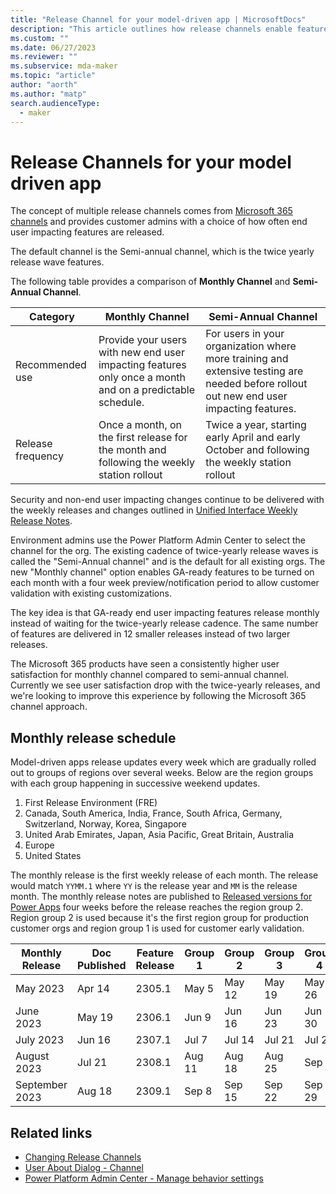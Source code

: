 ```yaml
---
title: "Release Channel for your model-driven app | MicrosoftDocs" 
description: "This article outlines how release channels enable features within a model driven app."
ms.custom: ""
ms.date: 06/27/2023
ms.reviewer: ""
ms.subservice: mda-maker
ms.topic: "article"
author: "aorth"
ms.author: "matp"
search.audienceType: 
  - maker
---
```


# Release Channels for your model driven app

The concept of multiple release channels comes from [Microsoft 365 channels](https://learn.microsoft.com/deployoffice/updates/overview-update-channels) and provides customer admins with a choice of how often end user impacting features are released.

The default channel is the Semi-annual channel, which is the twice yearly release wave features. 

The following table provides a comparison of **Monthly Channel** and **Semi-Annual Channel**.

| Category | Monthly Channel | Semi-Annual Channel |
| --- | --- | --- |
| Recommended use | Provide your users with new end user impacting features only once a month and on a predictable schedule. | For users in your organization where more training and extensive testing are needed before rollout out new end user impacting features. | 
| Release frequency | Once a month, on the first release for the month and following the weekly station rollout | Twice a year, starting early April and early October and following the weekly station rollout |

Security and non-end user impacting changes continue to be delivered with the weekly releases and changes outlined in [Unified Interface Weekly Release Notes](/power-platform/released-versions/powerapps#all--microsoft-unified-interface-versions).

Environment admins use the Power Platform Admin Center to select the channel for the org. The existing cadence of twice-yearly release waves is called the "Semi-Annual channel" and is the default for all existing orgs. The new "Monthly channel" option enables GA-ready features to be turned on each month with a four week preview/notification period to allow customer validation with existing customizations.

The key idea is that GA-ready end user impacting features release monthly instead of waiting for the twice-yearly release cadence. The same number of features are delivered in 12 smaller releases instead of two larger releases.

The Microsoft 365 products have seen a consistently higher user satisfaction for monthly channel compared to semi-annual channel. Currently we see user satisfaction drop with the twice-yearly releases, and we're looking to improve this experience by following the Microsoft 365 channel approach.

## Monthly release schedule

Model-driven apps release updates every week which are gradually rolled out to groups of regions over several weeks. Below are the region groups with each group happening in successive weekend updates.

1. First Release Environment (FRE) 
1. Canada, South America, India, France, South Africa, Germany, Switzerland, Norway, Korea, Singapore
1. United Arab Emirates, Japan, Asia Pacific, Great Britain, Australia
1. Europe
1. United States

The monthly release is the first weekly release of each month. The release would match ```YYMM.1``` where ```YY``` is the release year and ```MM``` is the release month. The monthly release notes are published to [Released versions for Power Apps](/power-platform/released-versions/powerapps) four weeks before the release reaches the region group 2. Region group 2 is used because it's the first region group for production customer orgs and region group 1 is used for customer early validation.

| Monthly Release | Doc Published | Feature Release | Group 1 | Group 2 | Group 3 | Group 4 | Group 5 | 
| --- | --- | --- | --- | --- | --- | --- | --- | 
| May 2023 | Apr 14 | 2305.1 | May 5 | May 12 | May 19 | May 26 | Jun 2 |
| June 2023 |  May 19 | 2306.1 | Jun 9 | Jun 16 | Jun 23 | Jun 30 | Jul 7 |
| July 2023 | Jun 16 | 2307.1 | Jul 7 | Jul 14 | Jul 21 | Jul 28 | Aug 4 |
| August 2023 | Jul 21 | 2308.1 | Aug 11 | Aug 18 | Aug 25 | Sep 1 | Sep 8 |
| September 2023 | Aug 18 | 2309.1 | Sep 8 | Sep 15 | Sep 22 | Sep 29 | Oct 6 |

## Related links

* [Changing Release Channels](channel-change.md)
* [User About Dialog - Channel](../../user/about-dialog.md)
* [Power Platform Admin Center - Manage behavior settings](/power-platform/admin/settings-behavior)